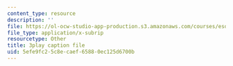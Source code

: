 ```yaml
---
content_type: resource
description: ''
file: https://ol-ocw-studio-app-production.s3.amazonaws.com/courses/esd-s43-green-supply-chain-management-spring-2014/5efe9fc25c8ecaef65880ec125d6700b_e_Hpp8cgeRs.srt
file_type: application/x-subrip
resourcetype: Other
title: 3play caption file
uid: 5efe9fc2-5c8e-caef-6588-0ec125d6700b
---
```

